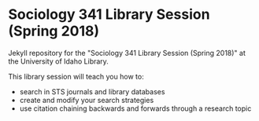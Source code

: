 # Sociology 341 Library Session (Spring 2018)

Jekyll repository for the "Sociology 341 Library Session (Spring 2018)" at the University of Idaho Library.

<link to repository>

This library session will teach you how to:
- search in STS journals and library databases
- create and modify your search strategies
- use citation chaining backwards and forwards through a research topic
